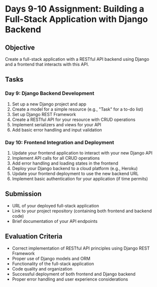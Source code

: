 # Days 9-10 Assignment: Building a Full-Stack Application with Django Backend

## Objective
Create a full-stack application with a RESTful API backend using Django and a frontend that interacts with this API.

## Tasks
### Day 9: Django Backend Development
1. Set up a new Django project and app
2. Create a model for a simple resource (e.g., "Task" for a to-do list)
3. Set up Django REST Framework
4. Create a RESTful API for your resource with CRUD operations
5. Implement serializers and views for your API
6. Add basic error handling and input validation

### Day 10: Frontend Integration and Deployment
1. Update your frontend application to interact with your new Django API
2. Implement API calls for all CRUD operations
3. Add error handling and loading states in the frontend
4. Deploy your Django backend to a cloud platform (e.g., Heroku)
5. Update your frontend deployment to use the new backend URL
6. Implement basic authentication for your application (if time permits)

## Submission
- URL of your deployed full-stack application
- Link to your project repository (containing both frontend and backend code)
- Brief documentation of your API endpoints

## Evaluation Criteria
- Correct implementation of RESTful API principles using Django REST Framework
- Proper use of Django models and ORM
- Functionality of the full-stack application
- Code quality and organization
- Successful deployment of both frontend and Django backend
- Proper error handling and user experience considerations

